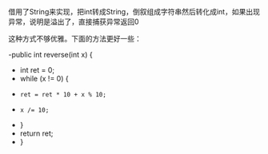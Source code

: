 借用了String来实现，把int转成String，倒叙组成字符串然后转化成int，如果出现异常，说明是溢出了，直接捕获异常返回0

这种方式不够优雅。下面的方法更好一些：

-public int reverse(int x) {
-   int ret = 0;
-   while (x != 0) {
-     ret = ret * 10 + x % 10;
-     x /= 10;
-   }
-   return ret;
- }
